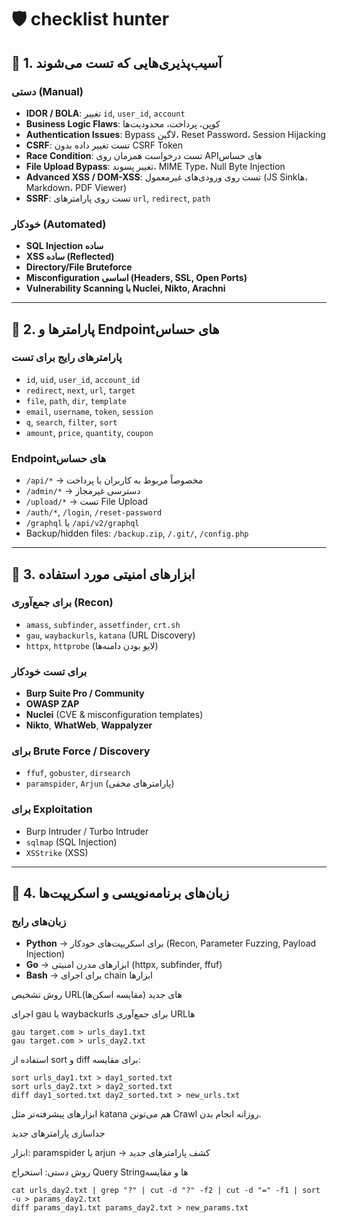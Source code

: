 # 🛡️ checklist hunter

## 🔹 1. آسیب‌پذیری‌هایی که تست می‌شوند

### دستی (Manual)
- **IDOR / BOLA**: تغییر `id`, `user_id`, `account`  
- **Business Logic Flaws**: کوپن، پرداخت، محدودیت‌ها  
- **Authentication Issues**: Bypass لاگین، Reset Password، Session Hijacking  
- **CSRF**: تست تغییر داده بدون CSRF Token  
- **Race Condition**: تست درخواست همزمان روی APIهای حساس  
- **File Upload Bypass**: تغییر پسوند، MIME Type، Null Byte Injection  
- **Advanced XSS / DOM-XSS**: تست روی ورودی‌های غیرمعمول (JS Sinkها، Markdown، PDF Viewer)  
- **SSRF**: تست روی پارامترهای `url`, `redirect`, `path`  

### خودکار (Automated)
- **SQL Injection ساده**  
- **XSS ساده (Reflected)**  
- **Directory/File Bruteforce**  
- **Misconfiguration اساسی (Headers, SSL, Open Ports)**  
- **Vulnerability Scanning با Nuclei, Nikto, Arachni**  

---

## 🔹 2. پارامترها و Endpointهای حساس

### پارامترهای رایج برای تست
- `id`, `uid`, `user_id`, `account_id`  
- `redirect`, `next`, `url`, `target`  
- `file`, `path`, `dir`, `template`  
- `email`, `username`, `token`, `session`  
- `q`, `search`, `filter`, `sort`  
- `amount`, `price`, `quantity`, `coupon`  

### Endpointهای حساس
- `/api/*` → مخصوصاً مربوط به کاربران یا پرداخت  
- `/admin/*` → دسترسی غیرمجاز  
- `/upload/*` → تست File Upload  
- `/auth/*`, `/login`, `/reset-password`  
- `/graphql` یا `/api/v2/graphql`  
- Backup/hidden files: `/backup.zip`, `/.git/`, `/config.php`  

---

## 🔹 3. ابزارهای امنیتی مورد استفاده

### برای جمع‌آوری (Recon)
- `amass`, `subfinder`, `assetfinder`, `crt.sh`  
- `gau`, `waybackurls`, `katana` (URL Discovery)  
- `httpx`, `httprobe` (لایو بودن دامنه‌ها)  

### برای تست خودکار
- **Burp Suite Pro / Community**  
- **OWASP ZAP**  
- **Nuclei** (CVE & misconfiguration templates)  
- **Nikto**, **WhatWeb**, **Wappalyzer**  

### برای Brute Force / Discovery
- `ffuf`, `gobuster`, `dirsearch`  
- `paramspider`, `Arjun` (پارامترهای مخفی)  

### برای Exploitation
- Burp Intruder / Turbo Intruder  
- `sqlmap` (SQL Injection)  
- `XSStrike` (XSS)  

---

## 🔹 4. زبان‌های برنامه‌نویسی و اسکریپت‌ها

### زبان‌های رایج
- **Python** → برای اسکریپت‌های خودکار (Recon, Parameter Fuzzing, Payload Injection)  
- **Go** → ابزارهای مدرن امنیتی (httpx, subfinder, ffuf)  
- **Bash** → برای اجرای chain ابزارها  

روش تشخیص URLهای جدید (مقایسه اسکن‌ها)

اجرای gau یا waybackurls برای جمع‌آوری URLها
```
gau target.com > urls_day1.txt
gau target.com > urls_day2.txt
```

استفاده از sort و diff برای مقایسه:
```
sort urls_day1.txt > day1_sorted.txt
sort urls_day2.txt > day2_sorted.txt
diff day1_sorted.txt day2_sorted.txt > new_urls.txt
```

ابزارهای پیشرفته‌تر مثل katana هم می‌تونن Crawl روزانه انجام بدن.

جداسازی پارامترهای جدید

ابزار: paramspider یا arjun → کشف پارامترهای جدید

روش دستی: استخراج Query Stringها و مقایسه

```
cat urls_day2.txt | grep "?" | cut -d "?" -f2 | cut -d "=" -f1 | sort -u > params_day2.txt
diff params_day1.txt params_day2.txt > new_params.txt
```
